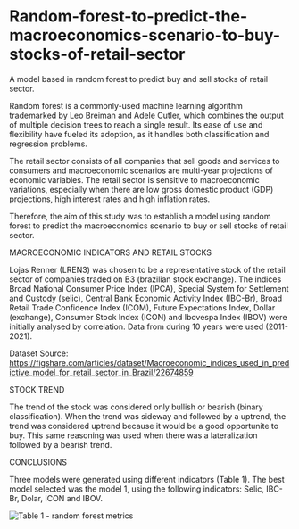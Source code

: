 # Random-forest-to-predict-the-macroeconomics-scenario-to-buy-stocks-of-retail-sector
A model based in random forest to predict buy and sell stocks of retail sector.

Random forest is a commonly-used machine learning algorithm trademarked by Leo Breiman and Adele Cutler, which combines the output of multiple decision trees to reach a single result. Its ease of use and flexibility have fueled its adoption, as it handles both classification and regression problems.

The retail sector consists of all companies that sell goods and services to consumers and macroeconomic scenarios are multi-year projections of economic variables. The retail sector is sensitive to macroeconomic variations, especially when there are low gross domestic product (GDP) projections, high interest rates and high inflation rates.

Therefore, the aim of this study was to establish a model using random forest to predict the macroeconomics scenario to buy or sell stocks of retail sector.

MACROECONOMIC INDICATORS AND RETAIL STOCKS

Lojas Renner (LREN3) was chosen to be a representative stock of the retail sector of companies traded on B3 (brazilian stock exchange). The indices Broad National Consumer Price Index (IPCA), Special System for Settlement and Custody (selic), Central Bank Economic Activity Index (IBC-Br), Broad Retail Trade Confidence Index (ICOM), Future Expectations Index, Dollar (exchange), Consumer Stock Index (ICON) and Ibovespa Index (IBOV) were initially analysed by correlation. Data from during 10 years were used (2011-2021). 

Dataset Source: https://figshare.com/articles/dataset/Macroeconomic_indices_used_in_predictive_model_for_retail_sector_in_Brazil/22674859 

STOCK TREND

The trend of the stock was considered only bullish or bearish (binary classification). When the trend was sideway and followed by a uptrend, the trend was considered uptrend because it would be a good opportunite to buy. This same reasoning was used when there was a lateralization followed by a bearish trend.

CONCLUSIONS

Three models were generated using different indicators (Table 1). The best model selected was the model 1, using the following indicators: Selic, IBC-Br, Dolar, ICON and IBOV. 

![Table 1 - random forest metrics](https://user-images.githubusercontent.com/78765404/233862335-76d0d15e-a34b-4dd1-a4e1-60f3454323a7.png)
